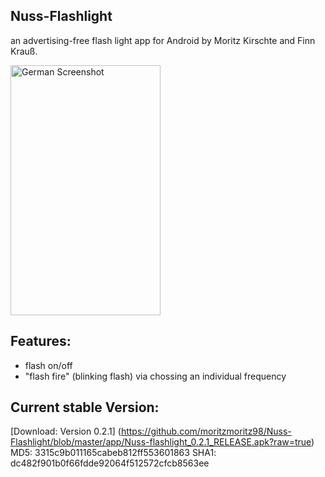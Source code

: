 ## Nuss-Flashlight
an advertising-free flash light app for Android by Moritz Kirschte and Finn Krauß.

<img src="https://cloud.githubusercontent.com/assets/12673666/9428261/e33f5c7c-49a6-11e5-8703-cbfd6207ce0d.png" width="240" height="400" alt="German Screenshot"/>

## Features:
- flash on/off
- "flash fire" (blinking flash) via chossing an individual frequency

## Current stable Version:
[Download: Version 0.2.1] (https://github.com/moritzmoritz98/Nuss-Flashlight/blob/master/app/Nuss-flashlight_0.2.1_RELEASE.apk?raw=true)
MD5:  3315c9b011165cabeb812ff553601863
SHA1: dc482f901b0f66fdde92064f512572cfcb8563ee

